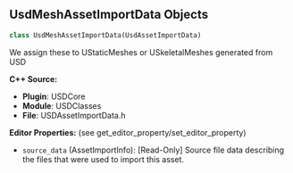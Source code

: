 ## UsdMeshAssetImportData Objects

```python
class UsdMeshAssetImportData(UsdAssetImportData)
```

We assign these to UStaticMeshes or USkeletalMeshes generated from USD

**C++ Source:**

- **Plugin**: USDCore
- **Module**: USDClasses
- **File**: USDAssetImportData.h

**Editor Properties:** (see get_editor_property/set_editor_property)

- ``source_data`` (AssetImportInfo):  [Read-Only] Source file data describing the files that were used to import this asset.

<a id="unreal.UsdAssetUserData"></a>
